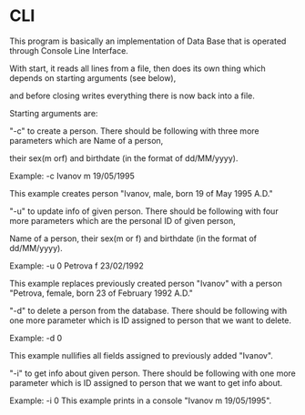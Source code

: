 ﻿# СLI
    
This program is basically an implementation of Data Base that is operated through Console Line Interface.

With start, it reads all lines from a file, then does its own thing which depends on starting arguments (see below),

and before closing writes everything there is now back into a file.

Starting arguments are:

"-c" to create a person. 
There should be following with three more parameters which are Name of a person, 

their sex(m orf) and birthdate (in the format of dd/MM/yyyy).

Example: -c Ivanov m 19/05/1995

This example creates person "Ivanov, male, born 19 of May 1995 A.D."




"-u" to update info of given person. There should be following with four more parameters which are the personal ID of given person,

 Name of a person, their sex(m or f) and birthdate (in the format of dd/MM/yyyy).

Example: -u 0 Petrova f 23/02/1992

This example replaces previously created person "Ivanov" with a person "Petrova, female, born 23 of February 1992 A.D."



"-d" to delete a person from the database. There should be following with one more parameter which is ID assigned to person that we want to delete.

Example: -d 0

This example nullifies all fields assigned to previously added "Ivanov".



"-i" to get info about given person. There should be following with one more parameter which is ID assigned to person that we want to get info about.

Example: -i 0
This example prints in a console "Ivanov m 19/05/1995".